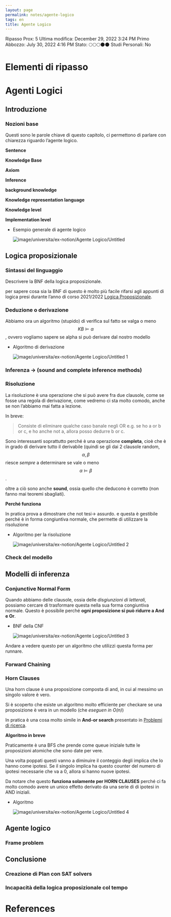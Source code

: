```yaml
---
layout: page
permalink: notes/agente-logico
tags: en
title: Agente Logico
---
```


Ripasso Prox: 5
Ultima modifica: December 29, 2022 3:24 PM
Primo Abbozzo: July 30, 2022 4:16 PM
Stato: 🌕🌕🌕🌑🌑
Studi Personali: No

# Elementi di ripasso

# Agenti Logici

## Introduzione

### Nozioni base

Questi sono le parole chiave di questo capitolo, ci permettono di parlare con chiarezza riguardo l’agente logico.

**Sentence**

**Knowledge Base**

**Axiom**

**Inference**

**background knowledge**

**Knowledge representation language**

**Knowledge level**

**Implementation level**

- Esempio generale di agente logico

    <img src="/images/notes/image/universita/ex-notion/Agente Logico/Untitled.png" alt="image/universita/ex-notion/Agente Logico/Untitled">


## Logica proposizionale

### Sintassi del linguaggio

Descrivere la BNF della logica proposizionale.

per sapere cosa sia la BNF di questo è molto più facile rifarsi agli appunti di logica presi durante l’anno di corso 2021/2022 [Logica Proposizionale](/notes/logica-proposizionale).

### **Deduzione o derivazione**

Abbiamo ora un algoritmo (stupido) di verifica sul fatto se valga o meno $$KB \vDash \alpha$$, ovvero vogliamo sapere se alpha si può derivare dal nostro modello

- Algoritmo di derivazione

    <img src="/images/notes/image/universita/ex-notion/Agente Logico/Untitled 1.png" alt="image/universita/ex-notion/Agente Logico/Untitled 1">


### **Inferenza → (sound and complete inference methods)**

### Risoluzione

La risoluzione è una operazione che si può avere fra due clausole, come se fosse una regola di derivazione, come vedremo ci sta molto comodo, anche se non l’abbiamo mai fatta a lezione.

In breve:

> Consiste di eliminare qualche caso banale negli OR e.g. se ho a or b or c, e ho anche not a, allora posso dedurre b or c.
>

Sono interessanti soprattutto perché è una operazione **completa**, cioè che è in grado di derivare tutto il derivabile (quindi se gli dai 2 clausole random, $$\alpha, \beta$$ riesce *sempre* a determinare se vale o meno $$\alpha \vDash \beta$$.

oltre a ciò sono anche **sound**, ossia quello che deducono è corretto (non fanno mai teoremi sbagliati).

**Perché funziona**

In pratica prova a dimostrare che not tesi→ assurdo. e questa è gestibile perché è in forma congiuntiva normale, che permette di utilizzare la risoluzione

- Algoritmo per la risoluzione

    <img src="/images/notes/image/universita/ex-notion/Agente Logico/Untitled 2.png" alt="image/universita/ex-notion/Agente Logico/Untitled 2">


### Check del modello

## Modelli di inferenza

### Conjunctive Normal Form

Quando abbiamo delle clausole, ossia delle *disgiunzioni di letterali,* possiamo cercare di trasformare questa nella sua forma congiuntiva normale. Questo è possibile perché **ogni proposizione si può ridurre a And e Or**.

- BNF della CNF

    <img src="/images/notes/image/universita/ex-notion/Agente Logico/Untitled 3.png" alt="image/universita/ex-notion/Agente Logico/Untitled 3">


Andare a vedere questo per un algoritmo che utilizzi questa forma per runnare.

### Forward Chaining

### Horn Clauses

Una horn clause è una proposizione composta di and, in cui al messimo un singolo valore è vero.

Si è scoperto che esiste un algoritmo molto efficiente per checkare se una proposizione è vera in un modello (che *eseguen in O(n)*)

In pratica è una cosa molto simile in **And-or search** presentato in [Problemi di ricerca](/notes/problemi-di-ricerca).

**Algoritmo in breve**

Praticamente è una BFS che prende come queue iniziale tutte le proposizioni atomiche che sono date per vere.

Una volta poppati questi vanno a diminuire il conteggio degli implica che lo hanno come ipotesi. Se il singolo implica ha questo counter del numero di ipotesi necessarie che va a 0, allora si hanno nuove ipotesi.

Da notare che questo **funziona solamente per HORN CLAUSES** perché ci fa molto comodo avere un unico effetto derivato da una serie di di ipotesi in AND iniziali.

- Algoritmo

    <img src="/images/notes/image/universita/ex-notion/Agente Logico/Untitled 4.png" alt="image/universita/ex-notion/Agente Logico/Untitled 4">


## Agente logico

### Frame problem

## Conclusione

### Creazione di Plan con SAT solvers

### Incapacità della logica proposizionale col tempo



# References